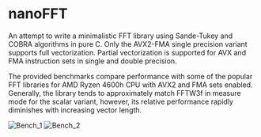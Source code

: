 # nanoFFT
An attempt to write a minimalistic FFT library using Sande-Tukey and COBRA algorithms in pure C. Only the AVX2-FMA single precision variant supports full vectorization. Partial vectorization is supported for AVX and FMA instruction sets in single and double precision.

The provided benchmarks compare performance with some of the popular FFT libraries for AMD Ryzen 4600h CPU with AVX2 and FMA sets enabled. Generally, the library tends to approximately match FFTW3f in measure mode for the scalar variant, however, its relative performance rapidly diminishes with increasing vector length.

![Bench_1](https://github.com/user-attachments/assets/bd50d30c-2846-46d9-9cbe-05c3429e5143)
![Bench_2](https://github.com/user-attachments/assets/db298a76-44bd-465b-a7de-1effb5366638)
